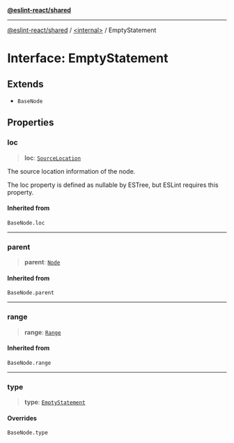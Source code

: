 [**@eslint-react/shared**](../../README.md)

***

[@eslint-react/shared](../../README.md) / [\<internal\>](../README.md) / EmptyStatement

# Interface: EmptyStatement

## Extends

- `BaseNode`

## Properties

### loc

> **loc**: [`SourceLocation`](SourceLocation.md)

The source location information of the node.

The loc property is defined as nullable by ESTree, but ESLint requires this property.

#### Inherited from

`BaseNode.loc`

***

### parent

> **parent**: [`Node`](../type-aliases/Node.md)

#### Inherited from

`BaseNode.parent`

***

### range

> **range**: [`Range`](../type-aliases/Range.md)

#### Inherited from

`BaseNode.range`

***

### type

> **type**: [`EmptyStatement`](../README.md#emptystatement)

#### Overrides

`BaseNode.type`
